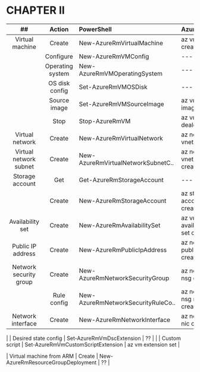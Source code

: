 # CHAPTER II

|            ##            | Action               | PowerShell                         | Azure CLI                        |
|:------------------------:|:--------------------:|:-----------------------------------|:---------------------------------|
|      Virtual machine     | Create               | New-AzureRmVirtualMachine          | az vm create                     |
|                          | Configure            | New-AzureRmVMConfig                | ---                              |
|                          | Operating system     | New-AzureRmVMOperatingSystem       | ---                              |
|                          | OS disk config       | Set-AzureRmVMOSDisk                | ---                              |
|                          | Source image         | Set-AzureRmVMSourceImage           | az vm image list                 |
|                          | Stop                 | Stop-AzureRmVM                     | az vm dealocate                  |
|      Virtual network     | Create               | New-AzureRmVirtualNetwork          | az network vnet create           |
|  Virtual network subnet  | Create               | New-AzureRmVirtualNetworkSubnetC.. | az network vnet subnet create    |
|      Storage account     | Get                  | Get-AzureRmStorageAccount          | ---                              |
|                          | Create               | New-AzureRmStorageAccount          | az storate account create        |
|     Availability set     | Create               | New-AzureRmAvailabilitySet         | az vm availability-set create    |
|     Public IP address    | Create               | New-AzureRmPublicIpAddress         | az network public-ip create      |
|  Network security group  | Create               | New-AzureRmNetworkSecurityGroup    | az network nsg create            |
|                          | Rule config          | New-AzureRmNetworkSecurityRuleCo.. | az network nsg rule create       |
|     Network interface    | Create               | New-AzureRmNetworkInterface        | az network nic create            |





|                          | Desired state config | Set-AzureRmVmDscExtension          | ??                               |
|                          | Custom script        | Set-AzureRmVmCustomScriptExtension | az vm extension set              |








| Virtual machine from ARM | Create               | New-AzureRmResourceGroupDeployment | ??                               |

